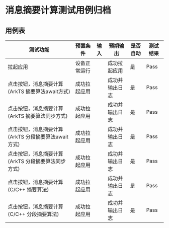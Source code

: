 # 消息摘要计算测试用例归档

## 用例表

| 测试功能                                            | 预置条件     | 输入 | 预期输出       | 是否自动 | 测试结果 |
| --------------------------------------------------- | ------------ | ---- | -------------- | -------- | -------- |
| 拉起应用                                            | 设备正常运行 |      | 成功拉起应用   | 是       | Pass     |
| 点击按钮，消息摘要计算(ArkTS 摘要算法await方式)     | 成功拉起应用 |      | 成功并输出日志 | 是       | Pass     |
| 点击按钮，消息摘要计算(ArkTS 摘要算法同步方式)      | 成功拉起应用 |      | 成功并输出日志 | 是       | Pass     |
| 点击按钮，消息摘要计算(ArkTS 分段摘要算法await方式) | 成功拉起应用 |      | 成功并输出日志 | 是       | Pass     |
| 点击按钮，消息摘要计算(ArkTS 分段摘要算法同步方式)  | 成功拉起应用 |      | 成功并输出日志 | 是       | Pass     |
| 点击按钮，消息摘要计算(C/C++ 摘要算法)              | 成功拉起应用 |      | 成功并输出日志 | 是       | Pass     |
| 点击按钮，消息摘要计算(C/C++ 分段摘要算法)          | 成功拉起应用 |      | 成功并输出日志 | 是       | Pass     |